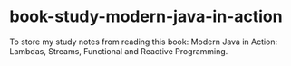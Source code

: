 # book-study-modern-java-in-action
To store my study notes from reading this book: Modern Java in Action: Lambdas, Streams, Functional and Reactive Programming.
